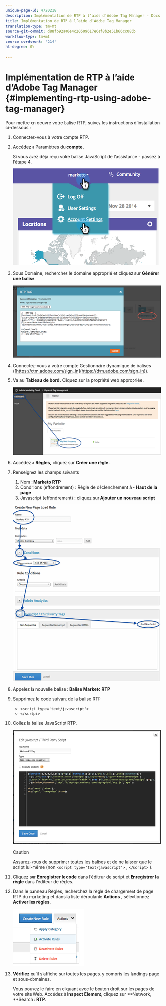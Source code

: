 ```yaml
---
unique-page-id: 4720218
description: Implémentation de RTP à l’aide d’Adobe Tag Manager - Docs marketing - Documentation du produit
title: Implémentation de RTP à l’aide d’Adobe Tag Manager
translation-type: tm+mt
source-git-commit: d88fb92a00e4c20509617e6ef8b2e51b66cc085b
workflow-type: tm+mt
source-wordcount: '214'
ht-degree: 0%

---
```



# Implémentation de RTP à l’aide d’Adobe Tag Manager {#implementing-rtp-using-adobe-tag-manager}

Pour mettre en oeuvre votre balise RTP, suivez les instructions d’installation ci-dessous :

1. Connectez-vous à votre compte RTP.
1. Accédez à Paramètres du **compte.**

   Si vous avez déjà reçu votre balise JavaScript de l’assistance - passez à l’étape 4.

   ![](assets/image2014-11-30-15-3a19-3a21-4.png)

1. Sous Domaine, recherchez le domaine approprié et cliquez sur **Générer une balise**.

   ![](assets/image2014-11-30-15-3a20-3a17-4.png)

1. Connectez-vous à votre compte Gestionnaire dynamique de balises ([https://dtm.adobe.com/sign_in](https://dtm.adobe.com/sign_in)).
1. Va au **Tableau de bord.** Cliquez sur la propriété web appropriée.

   ![](assets/image2014-12-3-17-3a58-3a17.png)

1. Accédez à **Règles,** cliquez sur **Créer une règle.**

1. Renseignez les champs suivants

   1. Nom : **Marketo RTP**
   1. Conditions (effondrement) : Règle de déclenchement à - **Haut de la page**
   1. Javascript (effondrement) : cliquez sur **Ajouter un nouveau script**

   ![](assets/image2014-12-3-17-3a59-3a40.png)

1. Appelez la nouvelle balise : **Balise Marketo RTP**
1. Supprimez le code suivant de la balise RTP

   * `<script type='text/javascript'>`
   * `</script>`

1. Collez la balise JavaScript RTP.

   ![](assets/image2014-12-3-18-3a3-3a45.png)

   >[!CAUTION]
   >
   >Assurez-vous de supprimer toutes les balises et de ne laisser que le script lui-même (non `<script type='text/javascript'>` , `</script>` ).

1. Cliquez sur **Enregistrer le code** dans l’éditeur de script et **Enregistrer la règle** dans l’éditeur de règles.

1. Dans le panneau Règles, recherchez la règle de chargement de page RTP du marketing et dans la liste déroulante **Actions** , sélectionnez **Activer les règles**.

   ![](assets/image2014-12-3-18-3a4-3a14.png)

1. **Vérifiez** qu’il s’affiche sur toutes les pages, y compris les landings page et sous-domaines.

   Vous pouvez le faire en cliquant avec le bouton droit sur les pages de votre site Web. Accédez à **Inspect Element**, cliquez sur **Network, **Search : **RTP**.
